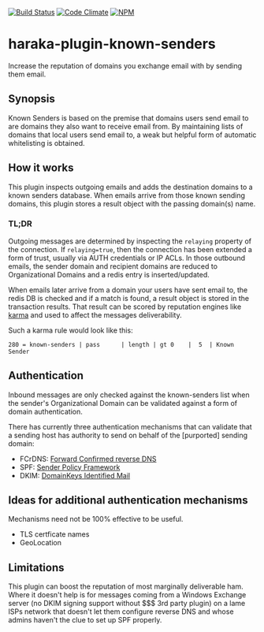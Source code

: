 [![Build Status][ci-img]][ci-url]
[![Code Climate][clim-img]][clim-url]
[![NPM][npm-img]][npm-url]

# haraka-plugin-known-senders

Increase the reputation of domains you exchange email with by sending them email.

## Synopsis

Known Senders is based on the premise that domains users send email to are domains they also want to receive email from. By maintaining lists of domains that local users send email to, a weak but helpful form of automatic whitelisting is obtained.

## How it works

This plugin inspects outgoing emails and adds the destination domains to a known senders database. When emails arrive from those known sending domains, this plugin stores a result object with the passing domain(s) name.

### TL;DR

Outgoing messages are determined by inspecting the `relaying` property of the connection. If `relaying=true`, then the connection has been extended a form of trust, usually via AUTH credentials or IP ACLs. In those outbound emails, the sender domain and recipient domains are reduced to Organizational Domains and a redis entry is inserted/updated.

When emails later arrive from a domain your users have sent email to, the redis DB is checked and if a match is found, a result object is stored in the transaction results. That result can be scored by reputation engines like [karma](https://github.com/haraka/haraka-plugin-karma) and used to affect the messages deliverability.

Such a karma rule would look like this:

`280 = known-senders | pass      | length | gt 0    |  5  | Known Sender`


## Authentication

Inbound messages are only checked against the known-senders list when the sender's Organizational Domain can be validated against a form of domain authentication.

There has currently three authentication mechanisms that can validate that a sending host has authority to send on behalf of the [purported] sending domain:

- FCrDNS: [Forward Confirmed reverse DNS](https://en.wikipedia.org/wiki/Forward-confirmed_reverse_DNS)
- SPF: [Sender Policy Framework](https://en.wikipedia.org/wiki/Sender_Policy_Framework)
- DKIM: [DomainKeys Identified Mail](https://en.wikipedia.org/wiki/DomainKeys_Identified_Mail)


## Ideas for additional authentication mechanisms

Mechanisms need not be 100% effective to be useful.

- TLS certficate names
- GeoLocation


## Limitations

This plugin can boost the reputation of most marginally deliverable ham. Where it doesn't help is for messages coming from a Windows Exchange server (no DKIM signing support without $$$ 3rd party plugin) on a lame ISPs network that doesn't let them configure reverse DNS and whose admins haven't the clue to set up SPF properly.



[ci-img]: https://travis-ci.org/haraka/haraka-plugin-known-senders.svg?branch=master
[ci-url]: https://travis-ci.org/haraka/haraka-plugin-known-senders
[clim-img]: https://codeclimate.com/github/haraka/haraka-plugin-known-senders/badges/gpa.svg
[clim-url]: https://codeclimate.com/github/haraka/haraka-plugin-known-senders
[npm-img]: https://nodei.co/npm/haraka-plugin-known-senders.png
[npm-url]: https://www.npmjs.com/package/haraka-plugin-known-senders
